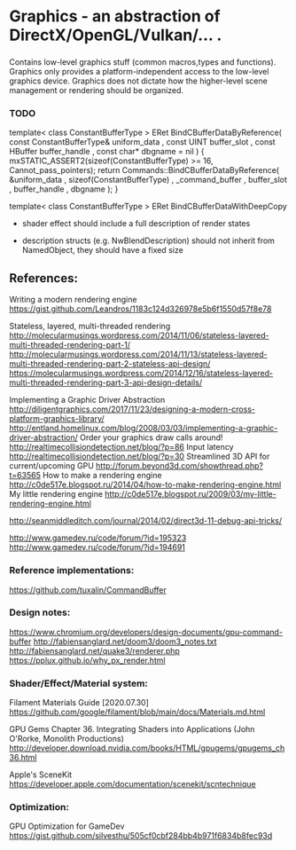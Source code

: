 # Graphics - an abstraction of DirectX/OpenGL/Vulkan/... .

###

Contains low-level graphics stuff (common macros,types and functions).
Graphics only provides a platform-independent access to the low-level graphics device.
Graphics does not dictate how the higher-level scene management or rendering should be organized.



### TODO


template< class ConstantBufferType >
ERet BindCBufferDataByReference(
	const ConstantBufferType& uniform_data
	, const UINT buffer_slot
	, const HBuffer buffer_handle
	, const char* dbgname = nil
	)
{
	mxSTATIC_ASSERT2(sizeof(ConstantBufferType) >= 16, Cannot_pass_pointers);
	return Commands::BindCBufferDataByReference(
		&uniform_data
		, sizeof(ConstantBufferType)
		, _command_buffer
		, buffer_slot
		, buffer_handle
		, dbgname
		);
}

template< class ConstantBufferType >
ERet BindCBufferDataWithDeepCopy


- shader effect should include a full description of render states

+ description structs (e.g. NwBlendDescription) should not inherit from NamedObject,
they should have a fixed size






## References:

Writing a modern rendering engine
https://gist.github.com/Leandros/1183c124d326978e5b6f1550d57f8e78

Stateless, layered, multi-threaded rendering
http://molecularmusings.wordpress.com/2014/11/06/stateless-layered-multi-threaded-rendering-part-1/
http://molecularmusings.wordpress.com/2014/11/13/stateless-layered-multi-threaded-rendering-part-2-stateless-api-design/
https://molecularmusings.wordpress.com/2014/12/16/stateless-layered-multi-threaded-rendering-part-3-api-design-details/

Implementing a Graphic Driver Abstraction
http://diligentgraphics.com/2017/11/23/designing-a-modern-cross-platform-graphics-library/
http://entland.homelinux.com/blog/2008/03/03/implementing-a-graphic-driver-abstraction/
Order your graphics draw calls around!	
http://realtimecollisiondetection.net/blog/?p=86
Input latency
http://realtimecollisiondetection.net/blog/?p=30
Streamlined 3D API for current/upcoming GPU
http://forum.beyond3d.com/showthread.php?t=63565
How to make a rendering engine
http://c0de517e.blogspot.ru/2014/04/how-to-make-rendering-engine.html
My little rendering engine
http://c0de517e.blogspot.ru/2009/03/my-little-rendering-engine.html

http://seanmiddleditch.com/journal/2014/02/direct3d-11-debug-api-tricks/

http://www.gamedev.ru/code/forum/?id=195323
http://www.gamedev.ru/code/forum/?id=194691


### Reference implementations:
	
https://github.com/tuxalin/CommandBuffer
	

### Design notes:

https://www.chromium.org/developers/design-documents/gpu-command-buffer
http://fabiensanglard.net/doom3/doom3_notes.txt
http://fabiensanglard.net/quake3/renderer.php
https://pplux.github.io/why_px_render.html


### Shader/Effect/Material system:

Filament Materials Guide [2020.07.30]
https://github.com/google/filament/blob/main/docs/Materials.md.html

GPU Gems
Chapter 36. Integrating Shaders into Applications (John O'Rorke, Monolith Productions)
http://developer.download.nvidia.com/books/HTML/gpugems/gpugems_ch36.html

Apple's SceneKit
https://developer.apple.com/documentation/scenekit/scntechnique


### Optimization:

GPU Optimization for GameDev
https://gist.github.com/silvesthu/505cf0cbf284bb4b971f6834b8fec93d
